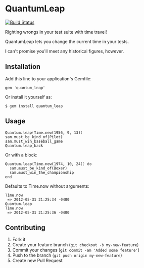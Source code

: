 # QuantumLeap

[![Build Status](https://secure.travis-ci.org/mattonrails/quantum_leap.png?branch=master)](http://travis-ci.org/mattonrails/quantum_leap)

Righting wrongs in your test suite with time travel!

QuantumLeap lets you change the current time in your tests.

I can't promise you'll meet any historical figures, however.

## Installation

Add this line to your application's Gemfile:

    gem 'quantum_leap'

Or install it yourself as:

    $ gem install quantum_leap

## Usage

    Quantum.leap(Time.new(1956, 9, 13))
    sam.must_be_kind_of(Pilot)
    sam.must_win_baseball_game
    Quantum.leap_back

Or with a block:

    Quantum.leap(Time.new(1974, 10, 24)) do
      sam.must_be_kind_of(Boxer)
      sam.must_win_the_championship
    end

Defaults to Time.now without arguments:

    Time.now
     => 2012-05-31 21:25:34 -0400
    Quantum.leap
    Time.now
     => 2012-05-31 21:25:36 -0400

## Contributing

1. Fork it
2. Create your feature branch (`git checkout -b my-new-feature`)
3. Commit your changes (`git commit -am 'Added some feature'`)
4. Push to the branch (`git push origin my-new-feature`)
5. Create new Pull Request
